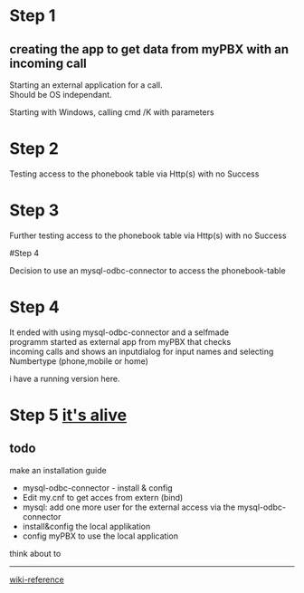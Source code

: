 # Step 1

## creating the app to get data from myPBX with an incoming call
Starting an external application for a call.  
Should be OS independant.

Starting with Windows, calling cmd /K with parameters

# Step 2

Testing access to the phonebook table via Http(s) with no Success

# Step 3

Further testing access to the phonebook table via Http(s) with no Success

#Step 4

Decision to use an mysql-odbc-connector to access the phonebook-table

# Step 4

It ended with using mysql-odbc-connector and a selfmade  
programm started as external app from myPBX that checks  
incoming calls and shows an inputdialog for input names
and selecting  Numbertype (phone,mobile or home)

i have a running version here.

# Step 5  [it's alive](https://youtu.be/xos2MnVxe-c?t=4)

## todo 
make an installation guide

  - mysql-odbc-connector - install & config
  - Edit my.cnf to get acces from extern (bind)
  - mysql: add one more user for the external access via the mysql-odbc-connector
  - install&config the local applikation
  - config myPBX to use the local application
  
think about to 

----
[wiki-reference](http://wiki.innovaphone.com/index.php?title=Reference11r1:Concept_myPBX#Starting_an_external_application_for_a_call)

